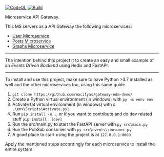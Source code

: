 [![CodeQL](https://github.com/nacifyas/gateway-edm-demo/actions/workflows/codeql-analysis.yml/badge.svg)](https://github.com/nacifyas/gateway-edm-demo/actions/workflows/codeql-analysis.yml)
[![Build](https://github.com/nacifyas/gateway-edm-demo/actions/workflows/flak8-mypy-build.yml/badge.svg)](https://github.com/nacifyas/gateway-edm-demo/actions/workflows/flak8-mypy-build.yml)

Microservice API Gateway.

This MS servers as a API Gateway the following microservices:
- [User Microservice](https://github.com/nacifyas/users-demo)
- [Posts Microservice](https://github.com/nacifyas/posts-demo)
- [Graphs Microservice](https://github.com/nacifyas/followups-ms)

---

The intention behind this project it to create an easy and small example of an *Events Driven Backend* using Redis and FastAPI.

---
To install and use this project, make sure to have Python >3.7 installed as well and the other microservices too, using this same guide.

1. ```git clone https://github.com/nacifyas/gateway-edm-demo/```
2. Create a Python virtual environment (in windows) with ```py -m venv env```
3. Activate tat virtual environment (in windows) with ```& .\env\Scripts\Activate.ps1```
4. Run ```pip install -e .```, or if you want to contribute and do dev related stuff ```pip install .[dev]```
5. Run the src/main.py to start the FastAPI server with ```py src\main.py```
6. Run the PubSub consumer with ```py src\events\consumer.py```
7. A good place to start using the project is at ```127.0.0.1:8000```

Apply the mentioned steps accordingly for each microservice to install the entire system.
